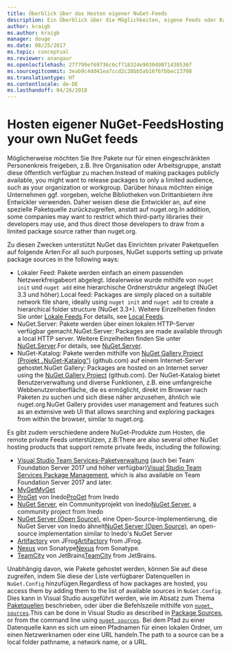 ```yaml
---
title: Überblick über das Hosten eigener NuGet-Feeds
description: Ein Überblick über die Möglichkeiten, eigene Feeds oder Kataloge für NuGet-Pakete lokal oder remote zu hosten
author: kraigb
ms.author: kraigb
manager: douge
ms.date: 08/25/2017
ms.topic: conceptual
ms.reviewer: anangaur
ms.openlocfilehash: 27f799ef69736c6cf718324e903049871430536f
ms.sourcegitcommit: 3eab9c4dd41ea7ccd2c28bb5ab16f6fbbec13708
ms.translationtype: HT
ms.contentlocale: de-DE
ms.lasthandoff: 04/26/2018
---
```

# <a name="hosting-your-own-nuget-feeds"></a><span data-ttu-id="e4518-103">Hosten eigener NuGet-Feeds</span><span class="sxs-lookup"><span data-stu-id="e4518-103">Hosting your own NuGet feeds</span></span>

<span data-ttu-id="e4518-104">Möglicherweise möchten Sie Ihre Pakete nur für einen eingeschränkten Personenkreis freigeben, z.B. Ihre Organisation oder Arbeitsgruppe, anstatt diese öffentlich verfügbar zu machen.</span><span class="sxs-lookup"><span data-stu-id="e4518-104">Instead of making packages publicly available, you might want to release packages to only a limited audience, such as your organization or workgroup.</span></span> <span data-ttu-id="e4518-105">Darüber hinaus möchten einige Unternehmen ggf. vorgeben, welche Bibliotheken von Drittanbietern ihre Entwickler verwenden. Daher weisen diese die Entwickler an, auf eine spezielle Paketquelle zurückzugreifen, anstatt auf nuget.org.</span><span class="sxs-lookup"><span data-stu-id="e4518-105">In addition, some companies may want to restrict which third-party libraries their developers may use, and thus direct those developers to draw from a limited package source rather than nuget.org.</span></span>

<span data-ttu-id="e4518-106">Zu diesen Zwecken unterstützt NuGet das Einrichten privater Paketquellen auf folgende Arten:</span><span class="sxs-lookup"><span data-stu-id="e4518-106">For all such purposes, NuGet supports setting up private package sources in the following ways:</span></span>

- <span data-ttu-id="e4518-107">Lokaler Feed: Pakete werden einfach an einem passenden Netzwerkfreigabeort abgelegt. Idealerweise wurde mithilfe von `nuget init` und `nuget add` eine hierarchische Ordnerstruktur angelegt (NuGet 3.3 und höher).</span><span class="sxs-lookup"><span data-stu-id="e4518-107">Local feed: Packages are simply placed on a suitable network file share, ideally using `nuget init` and `nuget add` to create a hierarchical folder structure (NuGet 3.3+).</span></span> <span data-ttu-id="e4518-108">Weitere Einzelheiten finden Sie unter [Lokale Feeds](../hosting-packages/local-feeds.md).</span><span class="sxs-lookup"><span data-stu-id="e4518-108">For details, see [Local Feeds](../hosting-packages/local-feeds.md).</span></span>
- <span data-ttu-id="e4518-109">NuGet.Server: Pakete werden über einen lokalen HTTP-Server verfügbar gemacht.</span><span class="sxs-lookup"><span data-stu-id="e4518-109">NuGet.Server: Packages are made available through a local HTTP server.</span></span> <span data-ttu-id="e4518-110">Weitere Einzelheiten finden Sie unter [NuGet.Server](../hosting-packages/nuget-server.md).</span><span class="sxs-lookup"><span data-stu-id="e4518-110">For details, see [NuGet.Server](../hosting-packages/nuget-server.md).</span></span>
- <span data-ttu-id="e4518-111">NuGet-Katalog: Pakete werden mithilfe von [NuGet Gallery Project (Projekt „NuGet-Katalog“)](https://github.com/NuGet/NuGetGallery#build-and-run-the-gallery-in-arbitrary-number-easy-steps) (github.com) auf einem Internet-Server gehostet.</span><span class="sxs-lookup"><span data-stu-id="e4518-111">NuGet Gallery: Packages are hosted on an Internet server using the [NuGet Gallery Project](https://github.com/NuGet/NuGetGallery#build-and-run-the-gallery-in-arbitrary-number-easy-steps) (github.com).</span></span> <span data-ttu-id="e4518-112">Der NuGet-Katalog bietet Benutzerverwaltung und diverse Funktionen, z.B. eine umfangreiche Webbenutzeroberfläche, die es ermöglicht, direkt im Browser nach Paketen zu suchen und sich diese näher anzusehen, ähnlich wie nuget.org.</span><span class="sxs-lookup"><span data-stu-id="e4518-112">NuGet Gallery provides user management and features such as an extensive web UI that allows searching and exploring packages from within the browser, similar to nuget.org.</span></span>

<span data-ttu-id="e4518-113">Es gibt zudem verschiedene andere NuGet-Produkte zum Hosten, die remote private Feeds unterstützen, z.B:</span><span class="sxs-lookup"><span data-stu-id="e4518-113">There are also several other NuGet hosting products that support remote private feeds, including the following:</span></span>

- <span data-ttu-id="e4518-114">[Visual Studio Team Services-Paketverwaltung](https://www.visualstudio.com/docs/package/nuget/publish) (auch bei Team Foundation Server 2017 und höher verfügbar)</span><span class="sxs-lookup"><span data-stu-id="e4518-114">[Visual Studio Team Services Package Management](https://www.visualstudio.com/docs/package/nuget/publish), which is also available on Team Foundation Server 2017 and later.</span></span>
- [<span data-ttu-id="e4518-115">MyGet</span><span class="sxs-lookup"><span data-stu-id="e4518-115">MyGet</span></span>](http://myget.org)
- <span data-ttu-id="e4518-116">[ProGet](http://inedo.com/proget) von Inedo</span><span class="sxs-lookup"><span data-stu-id="e4518-116">[ProGet](http://inedo.com/proget) from Inedo</span></span>
- <span data-ttu-id="e4518-117">[NuGet Server](http://nugetserver.net/), ein Communityprojekt von Inedo</span><span class="sxs-lookup"><span data-stu-id="e4518-117">[NuGet Server](http://nugetserver.net/), a community project from Inedo</span></span>
- <span data-ttu-id="e4518-118">[NuGet Server (Open Source)](http://nuget-server.net), eine Open-Source-Implementierung, die NuGet Server von Inedo ähnelt</span><span class="sxs-lookup"><span data-stu-id="e4518-118">[NuGet Server (Open Source)](http://nuget-server.net), an open-source implementation similar to Inedo's NuGet Server</span></span>
- <span data-ttu-id="e4518-119">[Artifactory](https://www.jfrog.com/artifactory/) von JFrog</span><span class="sxs-lookup"><span data-stu-id="e4518-119">[Artifactory](https://www.jfrog.com/artifactory/) from JFrog.</span></span>
- <span data-ttu-id="e4518-120">[Nexus](http://www.sonatype.org/nexus/) von Sonatype</span><span class="sxs-lookup"><span data-stu-id="e4518-120">[Nexus](http://www.sonatype.org/nexus/) from Sonatype.</span></span>
- <span data-ttu-id="e4518-121">[TeamCity](https://www.jetbrains.com/teamcity/) von JetBrains</span><span class="sxs-lookup"><span data-stu-id="e4518-121">[TeamCity](https://www.jetbrains.com/teamcity/) from JetBrains.</span></span>

<span data-ttu-id="e4518-122">Unabhängig davon, wie Pakete gehostet werden, können Sie auf diese zugreifen, indem Sie diese der Liste verfügbarer Datenquellen in `NuGet.Config` hinzufügen.</span><span class="sxs-lookup"><span data-stu-id="e4518-122">Regardless of how packages are hosted, you access them by adding them to the list of available sources in `NuGet.Config`.</span></span> <span data-ttu-id="e4518-123">Dies kann in Visual Studio ausgeführt werden, wie im Absatz zum Thema [Paketquellen](../tools/package-manager-ui.md#package-sources) beschrieben, oder über die Befehlszeile mithilfe von [`nuget sources`](../tools/cli-ref-sources.md).</span><span class="sxs-lookup"><span data-stu-id="e4518-123">This can be done in Visual Studio as described in [Package Sources](../tools/package-manager-ui.md#package-sources), or from the command line using [`nuget sources`](../tools/cli-ref-sources.md).</span></span> <span data-ttu-id="e4518-124">Bei dem Pfad zu einer Datenquelle kann es sich um einen Pfadnamen für einen lokalen Ordner, um einen Netzwerknamen oder eine URL handeln.</span><span class="sxs-lookup"><span data-stu-id="e4518-124">The path to a source can be a local folder pathname, a network name, or a URL.</span></span>
